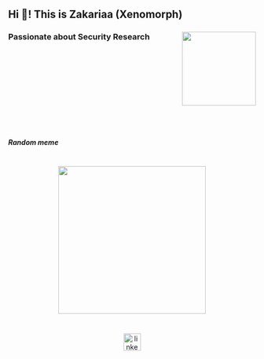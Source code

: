 <h2 align="left">Hi 👋! This is Zakariaa (Xenomorph)</h2>

### 

<img align="right" height="150" src="https://images.wallpaperscraft.com/image/single/alien_eyes_black_and_white_289743_300x168.jpg"  />

###

<h3 align="left">
  
   Passionate about Security Research
</h3>







###
<br><br><br><br><br><br><br><br><br>


<div align="center">
  <h5 align="left">Random meme</h5>
<br>
  <img height="300" src="https://randommeme-five.vercel.app/"  />
</div>

###

<br clear="both">

<div align="center">
  <a href="https://linkedin.com/in/zakariaahamid" target="_blank">
    <img src="https://img.shields.io/static/v1?message=LinkedIn&logo=linkedin&label=&color=0077B5&logoColor=white&labelColor=&style=for-the-badge" height="35" alt="linkedin logo"  />
  </a>
</div>

###
